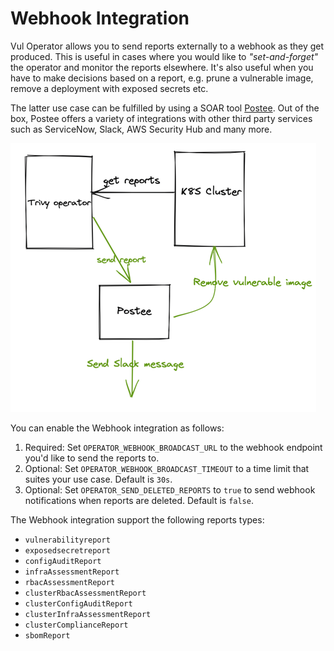 # Webhook Integration

Vul Operator allows you to send reports externally to a webhook as they get produced. This is useful in cases where you would like to _"set-and-forget"_ the operator and monitor the reports elsewhere. It's also useful when you have to make decisions based on a report, e.g. prune a vulnerable image, remove a deployment with exposed secrets etc.

The latter use case can be fulfilled by using a SOAR tool [Postee](https://github.com/khulnasoft-lab/postee). Out of the box, Postee offers a variety of integrations with other third party services such as ServiceNow, Slack, AWS Security Hub and many more.  

![img.png](../../images/webhook-integration.png)

You can enable the Webhook integration as follows:

1. Required: Set `OPERATOR_WEBHOOK_BROADCAST_URL` to the webhook endpoint you'd like to send the reports to.
2. Optional: Set `OPERATOR_WEBHOOK_BROADCAST_TIMEOUT` to a time limit that suites your use case. Default is `30s`.
3. Optional: Set `OPERATOR_SEND_DELETED_REPORTS` to `true` to send webhook notifications when reports are deleted. Default is `false`.

The Webhook integration support the following reports types:

- `vulnerabilityreport`
- `exposedsecretreport`
- `configAuditReport`
- `infraAssessmentReport`
- `rbacAssessmentReport`
- `clusterRbacAssessmentReport`
- `clusterConfigAuditReport`
- `clusterInfraAssessmentReport`
- `clusterComplianceReport`
- `sbomReport`
